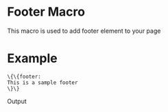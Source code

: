 Footer Macro
============

This macro is used to add footer element to your page

Example
=======

~~~~ {.sourceCode .python}
\{\{footer:
This is a sample footer
\}\}
~~~~

Output

